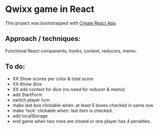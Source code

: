 # Qwixx game in React

This project was bootstrapped with [Create React App](https://github.com/facebook/create-react-app).

## Approach / techniques:

Functional React components, hooks, context, reducers, memo.

## To do:

- XX Show scores per color & total score
- XX throw dice
- XX add context for dice (no need for reducer & memo)
- add StartForm
- switch player turn
- make last box clickable when: at least 5 boxes checked in same row.
- make 'lock' clickable when: last item is checked.
- add localStorage
- end game when two rows are closed or one player has 4 penalties.


